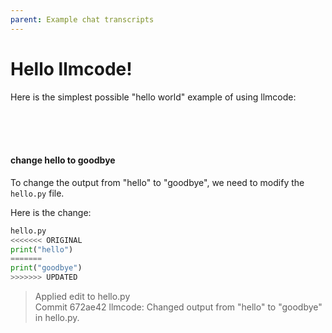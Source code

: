 ```yaml
---
parent: Example chat transcripts
---
```


# Hello llmcode!

Here is the simplest possible "hello world" example of using llmcode:

<br/>
<br/>
<br/>
<div class="chat-transcript" markdown="1">

#### change hello to goodbye

To change the output from "hello" to "goodbye", we need to modify the `hello.py` file.

Here is the change:

```python
hello.py
<<<<<<< ORIGINAL
print("hello")
=======
print("goodbye")
>>>>>>> UPDATED
```

> Applied edit to hello.py  
> Commit 672ae42 llmcode: Changed output from "hello" to "goodbye" in hello.py.

</div>
<br/>
<br/>
<br/>
